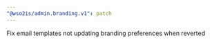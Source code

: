 ```yaml
---
"@wso2is/admin.branding.v1": patch
---
```


Fix email templates not updating branding preferences when reverted
